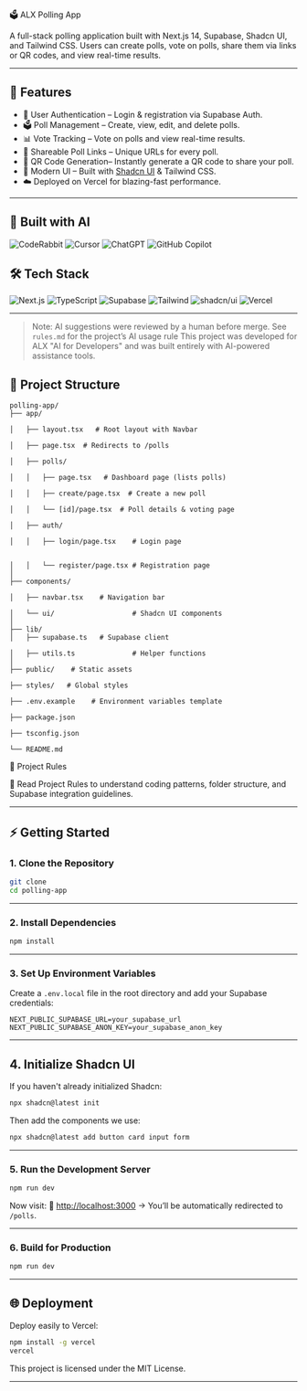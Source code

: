 
🗳️ ALX Polling App

A full-stack polling application built with Next.js 14, Supabase, Shadcn UI, and Tailwind CSS.
Users can create polls, vote on polls, share them via links or QR codes, and view real-time results.

---

## 🚀 Features

* 🔑 User Authentication – Login & registration via Supabase Auth.
* 🗳️ Poll Management – Create, view, edit, and delete polls.
* 📊 Vote Tracking – Vote on polls and view real-time results.
* 🔗 Shareable Poll Links – Unique URLs for every poll.
* 📱 QR Code Generation– Instantly generate a QR code to share your poll.
* 🎨 Modern UI – Built with [Shadcn UI](https://ui.shadcn.com/) & Tailwind CSS.
* ☁️ Deployed on Vercel for blazing-fast performance.

---


## 🤖 Built with AI 
<p align="left"> <img src="https://img.shields.io/badge/AI%20Code%20Review-CodeRabbit-blue?style=for-the-badge" alt="CodeRabbit" /> <img src="https://img.shields.io/badge/AI%20IDE-Cursor-purple?style=for-the-badge" alt="Cursor" /> <img src="https://img.shields.io/badge/AI%20Assistant-ChatGPT-green?style=for-the-badge" alt="ChatGPT" /> <img src="https://img.shields.io/badge/AI%20Pair%20Programming-GitHub%20Copilot-black?style=for-the-badge" alt="GitHub Copilot" /> </p>


## 🛠️ Tech Stack
<p>
  <img src="https://img.shields.io/badge/Next.js-Framework-black?style=flat-square" alt="Next.js" />
  <img src="https://img.shields.io/badge/TypeScript-Language-blue?style=flat-square" alt="TypeScript" />
  <img src="https://img.shields.io/badge/Supabase-DB%20%26%20Auth-22c55e?style=flat-square" alt="Supabase" />
  <img src="https://img.shields.io/badge/Tailwind%20CSS-Styling-06b6d4?style=flat-square" alt="Tailwind" />
  <img src="https://img.shields.io/badge/shadcn--ui-Components-0ea5e9?style=flat-square" alt="shadcn/ui" />
  <img src="https://img.shields.io/badge/Vercel-Hosting-000000?style=flat-square" alt="Vercel" />
</p>
  
---

> Note: AI suggestions were reviewed by a human before merge. See `rules.md` for the project’s AI usage rule 
>This project was developed  for ALX "AI for Developers"  and was built entirely with AI-powered assistance tools.


## 📂 Project Structure

```
polling-app/
├── app/

│   ├── layout.tsx   # Root layout with Navbar
         
│   ├── page.tsx  # Redirects to /polls
            
│   ├── polls/

│   │   ├── page.tsx   # Dashboard page (lists polls)
        
│   │   ├── create/page.tsx  # Create a new poll
   
│   │   └── [id]/page.tsx  # Poll details & voting page
   
│   ├── auth/

│   │   ├── login/page.tsx    # Login page


│   │   └── register/page.tsx # Registration page
│
├── components/

│   ├── navbar.tsx    # Navigation bar
        
│   └── ui/                   # Shadcn UI components
│
├── lib/
│   ├── supabase.ts   # Supabase client
        
│   ├── utils.ts              # Helper functions
│
├── public/    # Static assets
               
├── styles/   # Global styles
                
├── .env.example    # Environment variables template
         
├── package.json

├── tsconfig.json

└── README.md

```
🧩 Project Rules

📜 Read  Project Rules
 to understand coding patterns, folder structure, and Supabase integration guidelines.

---

## ⚡ Getting Started

### 1. Clone the Repository

```bash
git clone 
cd polling-app
```

---

### 2. Install Dependencies

```bash
npm install
```

---
### 3. Set Up Environment Variables

Create a `.env.local` file in the root directory and add your Supabase credentials:

```env
NEXT_PUBLIC_SUPABASE_URL=your_supabase_url
NEXT_PUBLIC_SUPABASE_ANON_KEY=your_supabase_anon_key
```


---

## 4. Initialize Shadcn UI

If you haven't already initialized Shadcn:

```bash
npx shadcn@latest init
```

Then add the components we use:

```bash
npx shadcn@latest add button card input form
```

---

### 5. Run the Development Server

```bash
npm run dev
```

Now visit:
🔗 [http://localhost:3000](http://localhost:3000) → You’ll be automatically redirected to `/polls`.

---

### 6. Build for Production

```bash
npm run dev
```

---

## 🌐 Deployment

Deploy easily to Vercel:

```bash
npm install -g vercel
vercel
```

This project is licensed under the MIT License.

---
